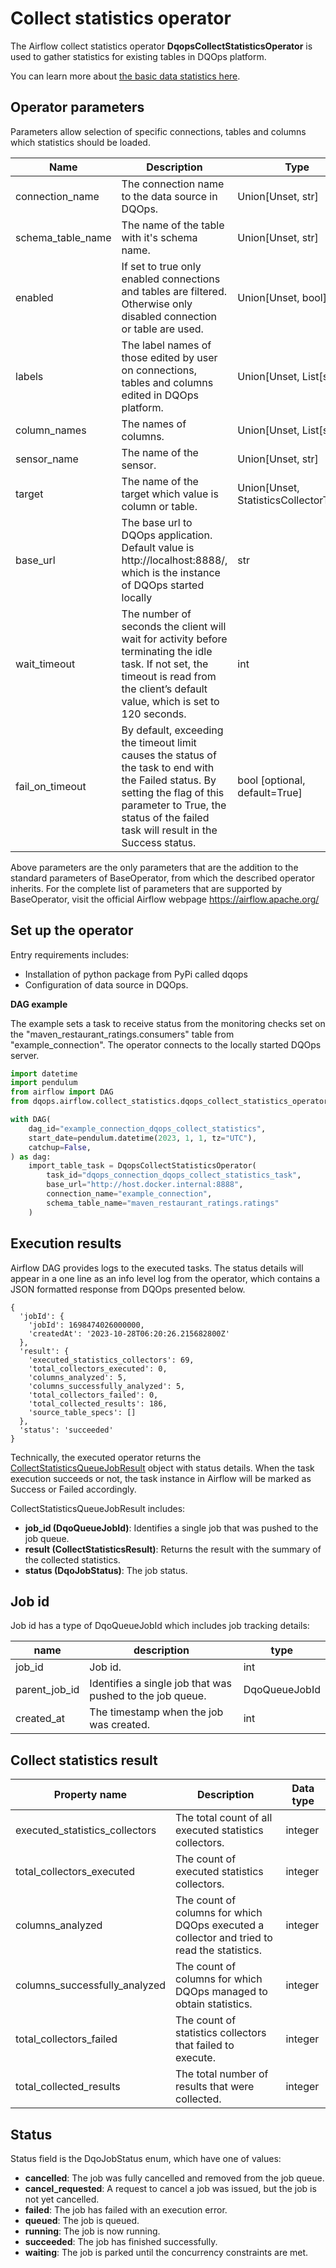 # Collect statistics operator

The Airflow collect statistics operator **DqopsCollectStatisticsOperator** is used to gather statistics for existing tables in DQOps platform.

You can learn more about [the basic data statistics here](../../working-with-dqo/basic-data-statistics/basic-data-statistics.md).

## Operator parameters

Parameters allow selection of specific connections, tables and columns which statistics should be loaded.

| Name              | Description                                                                                                                                                                                                          | Type                                    |
|-------------------|----------------------------------------------------------------------------------------------------------------------------------------------------------------------------------------------------------------------|-----------------------------------------|
| connection_name   | The connection name to the data source in DQOps.                                                                                                                                                                     | Union[Unset, str]                       |
| schema_table_name | The name of the table with it's schema name.                                                                                                                                                                         | Union[Unset, str]                       |
| enabled           | If set to true only enabled connections and tables are filtered. Otherwise only disabled connection or table are used.                                                                                               | Union[Unset, bool]                      |
| labels            | The label names of those edited by user on connections, tables and columns edited in DQOps platform.                                                                                                                 | Union[Unset, List[str]]                 |
| column_names      | The names of columns.                                                                                                                                                                                                | Union[Unset, List[str]]                 |
| sensor_name       | The name of the sensor.                                                                                                                                                                                              | Union[Unset, str]                       |
| target            | The name of the target which value is column or table.                                                                                                                                                               | Union[Unset, StatisticsCollectorTarget] |
| base_url          | The base url to DQOps application. Default value is http://localhost:8888/, which is the instance of DQOps started locally                                                                                           | str                                     |
| wait_timeout      | The number of seconds the client will wait for activity before terminating the idle task. If not set, the timeout is read from the client’s default value, which is set to 120 seconds.                              | int                                     |
| fail_on_timeout   | By default, exceeding the timeout limit causes the status of the task to end with the Failed status. By setting the flag of this parameter to True, the status of the failed task will result in the Success status. | bool [optional, default=True]           |

Above parameters are the only parameters that are the addition to the standard parameters of BaseOperator, from which the described operator inherits.
For the complete list of parameters that are supported by BaseOperator, visit the official Airflow webpage https://airflow.apache.org/

## Set up the operator

Entry requirements includes:

- Installation of python package from PyPi called dqops
- Configuration of data source in DQOps.

**DAG example**

The example sets a task to receive status from the monitoring checks set on the "maven_restaurant_ratings.consumers" table from "example_connection". 
The operator connects to the locally started DQOps server.

```python
import datetime
import pendulum
from airflow import DAG
from dqops.airflow.collect_statistics.dqops_collect_statistics_operator import DqopsCollectStatisticsOperator

with DAG(
    dag_id="example_connection_dqops_collect_statistics",
    start_date=pendulum.datetime(2023, 1, 1, tz="UTC"),
    catchup=False,
) as dag:
    import_table_task = DqopsCollectStatisticsOperator(
        task_id="dqops_connection_dqops_collect_statistics_task",
        base_url="http://host.docker.internal:8888",
        connection_name="example_connection",
        schema_table_name="maven_restaurant_ratings.ratings"
    )

```


## Execution results

Airflow DAG provides logs to the executed tasks.
The status details will appear in a one line as an info level log from the operator, which contains a JSON formatted response from DQOps presented below. 

```json5
{
  'jobId': {
    'jobId': 1698474026000000, 
    'createdAt': '2023-10-28T06:20:26.215682800Z'
  }, 
  'result': {
    'executed_statistics_collectors': 69, 
    'total_collectors_executed': 0, 
    'columns_analyzed': 5, 
    'columns_successfully_analyzed': 5, 
    'total_collectors_failed': 0, 
    'total_collected_results': 186, 
    'source_table_specs': []
  }, 
  'status': 'succeeded'
}
```

Technically, the executed operator returns the [CollectStatisticsQueueJobResult](../../client/models/jobs.md#CollectStatisticsQueueJobResult) object with status details.
When the task execution succeeds or not, the task instance in Airflow will be marked as Success or Failed accordingly.

CollectStatisticsQueueJobResult includes:

- **job_id (DqoQueueJobId)**: Identifies a single job that was pushed to the job queue.
- **result (CollectStatisticsResult)**: Returns the result with the summary of the collected statistics.
- **status (DqoJobStatus)**: The job status.


## Job id

Job id has a type of DqoQueueJobId which includes job tracking details:

| name          | description                                               | type           |
|---------------|-----------------------------------------------------------|----------------|
| job_id        | Job id.                                                   | int            |
| parent_job_id | Identifies a single job that was pushed to the job queue. | DqoQueueJobId  |
| created_at    | The timestamp when the job was created.                   | int            |


## Collect statistics result

| Property name                  | Description                                                                                 | Data type |
|--------------------------------|---------------------------------------------------------------------------------------------|-----------|
| executed_statistics_collectors | The total count of all executed statistics collectors.                                      | integer   |
| total_collectors_executed      | The count of executed statistics collectors.                                                | integer   |
| columns_analyzed               | The count of columns for which DQOps executed a collector and tried to read the statistics. | integer   |
| columns_successfully_analyzed  | The count of columns for which DQOps managed to obtain statistics.                          | integer   |
| total_collectors_failed        | The count of statistics collectors that failed to execute.                                  | integer   |
| total_collected_results        | The total number of results that were collected.                                            | integer   |



## Status

Status field is the DqoJobStatus enum, which have one of values:

- **cancelled**: The job was fully cancelled and removed from the job queue.
- **cancel_requested**: A request to cancel a job was issued, but the job is not yet cancelled.
- **failed**: The job has failed with an execution error.
- **queued**: The job is queued.
- **running**: The job is now running.
- **succeeded**: The job has finished successfully.
- **waiting**: The job is parked until the concurrency constraints are met.
